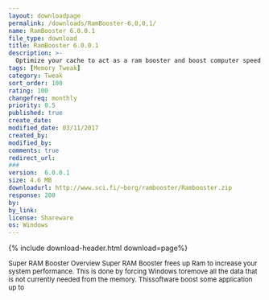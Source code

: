 ```yaml
---
layout: downloadpage
permalink: /downloads/RamBooster-6,0,0,1/
name: RamBooster 6.0.0.1
file_type: download
title: RamBooster 6.0.0.1
description: >-
  Optimize your cache to act as a ram booster and boost computer speed
tags: [Memory Tweak]
category: Tweak
sort_order: 100
rating: 100
changefreq: monthly
priority: 0.5
published: true
create_date: 
modified_date: 03/11/2017
created_by: 
modified_by: 
comments: true
redirect_url: 
### 
version:  6.0.0.1
size: 4.6 MB
downloadurl: http://www.sci.fi/~borg/rambooster/Rambooster.zip
response: 200
by: 
by_link: 
license: Shareware
os: Windows
---
```


{% include download-header.html download=page%}

<p style="fix-download-text !important">
<p><font size="2"><p>Super RAM Booster Overview Super RAM Booster frees up Ram to increase your system performance. This is done by forcing Windows toremove all the data that is not currently needed from the memory. Thissoftware boost some application up to</p></p></p>
